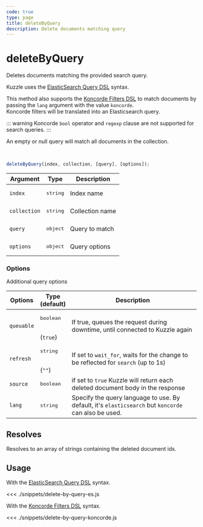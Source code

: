 ```yaml
---
code: true
type: page
title: deleteByQuery
description: Delete documents matching query
---
```


# deleteByQuery

Deletes documents matching the provided search query.

Kuzzle uses the [ElasticSearch Query DSL](https://www.elastic.co/guide/en/elasticsearch/reference/7.3/query-dsl.html) syntax.

<SinceBadge version="7.4.8"/>

This method also supports the [Koncorde Filters DSL](/core/2/api/koncorde-filters-syntax) to match documents by passing the `lang` argument with the value `koncorde`.  
Koncorde filters will be translated into an Elasticsearch query.  

::: warning
Koncorde `bool` operator and `regexp` clause are not supported for search queries.
:::

An empty or null query will match all documents in the collection.

<br/>

```js
deleteByQuery(index, collection, [query], [options]);
```

| Argument     | Type              | Description     |
| ------------ | ----------------- | --------------- |
| `index`      | <pre>string</pre> | Index name      |
| `collection` | <pre>string</pre> | Collection name |
| `query`      | <pre>object</pre> | Query to match  |
| `options`    | <pre>object</pre> | Query options   |

### Options

Additional query options

| Options    | Type<br/>(default)              | Description                                                                        |
| ---------- | ------------------------------- | ---------------------------------------------------------------------------------- |
| `queuable` | <pre>boolean</pre><br/>(`true`) | If true, queues the request during downtime, until connected to Kuzzle again       |
| `refresh`  | <pre>string</pre><br/>(`""`)    | If set to `wait_for`, waits for the change to be reflected for `search` (up to 1s) |
| `source`   | <pre>boolean</pre>              | if set to `true` Kuzzle will return each deleted document body in the response |
| `lang`     | <pre>string</pre>               | Specify the query language to use. By default, it's `elasticsearch` but `koncorde` can also be used. <SinceBadge version="7.4.8"/> |

## Resolves

Resolves to an array of strings containing the deleted document ids.

## Usage

With the [ElasticSearch Query DSL](https://www.elastic.co/guide/en/elasticsearch/reference/7.4/query-dsl.html) syntax.

<<< ./snippets/delete-by-query-es.js

With the [Koncorde Filters DSL](/core/2/api/koncorde-filters-syntax) syntax.

<<< ./snippets/delete-by-query-koncorde.js
